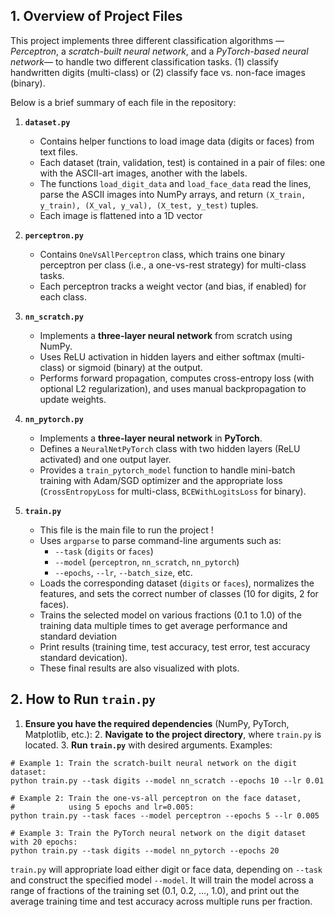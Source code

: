 ## 1. Overview of Project Files

This project implements three different classification algorithms —*Perceptron*, a *scratch-built neural network*, and a *PyTorch-based neural network*— to handle two different classification tasks. (1) classify handwritten digits (multi-class) or (2) classify face vs. non-face images (binary). 

Below is a brief summary of each file in the repository:

1. **`dataset.py`**  
   - Contains helper functions to load image data (digits or faces) from text files.  
   - Each dataset (train, validation, test) is contained in a pair of files: one with the ASCII-art images, another with the labels.  
   - The functions `load_digit_data` and `load_face_data` read the lines, parse the ASCII images into NumPy arrays, and return `(X_train, y_train), (X_val, y_val), (X_test, y_test)` tuples.  
   - Each image is flattened into a 1D vector

2. **`perceptron.py`**  
   - Contains `OneVsAllPerceptron` class, which trains one binary perceptron per class (i.e., a one-vs-rest strategy) for multi-class tasks.  
   - Each perceptron tracks a weight vector (and bias, if enabled) for each class.

3. **`nn_scratch.py`**  
   - Implements a **three-layer neural network** from scratch using NumPy.  
   - Uses ReLU activation in hidden layers and either softmax (multi-class) or sigmoid (binary) at the output.  
   - Performs forward propagation, computes cross-entropy loss (with optional L2 regularization), and uses manual backpropagation to update weights.

4. **`nn_pytorch.py`**  
   - Implements a **three-layer neural network** in **PyTorch**.  
   - Defines a `NeuralNetPyTorch` class with two hidden layers (ReLU activated) and one output layer.  
   - Provides a `train_pytorch_model` function to handle mini-batch training with Adam/SGD optimizer and the appropriate loss (`CrossEntropyLoss` for multi-class, `BCEWithLogitsLoss` for binary).

5. **`train.py`**  
   - This file is the main file to run the project !
   - Uses `argparse` to parse command-line arguments such as:  
     - `--task` (`digits` or `faces`)  
     - `--model` (`perceptron`, `nn_scratch`, `nn_pytorch`)  
     - `--epochs`, `--lr`, `--batch_size`, etc.  
   - Loads the corresponding dataset (`digits` or `faces`), normalizes the features, and sets the correct number of classes (10 for digits, 2 for faces).  
   - Trains the selected model on various fractions (0.1 to 1.0) of the training data multiple times to get average performance and standard deviation
   - Print results (training time, test accuracy, test error, test accuracy standard devication).  
   - These final results are also visualized with plots.

## 2.  How to Run `train.py`

1. **Ensure you have the required dependencies** (NumPy, PyTorch, Matplotlib, etc.):
   2.  **Navigate to the project directory**, where `train.py` is located.
   3. **Run `train.py`** with desired arguments. Examples:
```
# Example 1: Train the scratch-built neural network on the digit dataset:
python train.py --task digits --model nn_scratch --epochs 10 --lr 0.01

# Example 2: Train the one-vs-all perceptron on the face dataset, 
#            using 5 epochs and lr=0.005:
python train.py --task faces --model perceptron --epochs 5 --lr 0.005

# Example 3: Train the PyTorch neural network on the digit dataset with 20 epochs:
python train.py --task digits --model nn_pytorch --epochs 20

```

`train.py` will appropriate load either digit or face data, depending on `--task` and construct the specified model `--model`. It will train the model across a range of fractions of the training set (0.1, 0.2, …, 1.0), and print out the average training time and test accuracy across multiple runs per fraction.